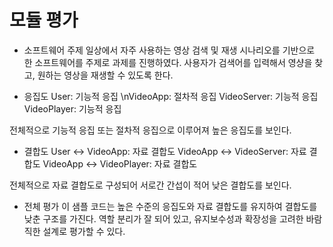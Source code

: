 # 모듈 평가

- 소프트웨어 주제
일상에서 자주 사용하는 영상 검색 및 재생 시나리오를 기반으로 한 소프트웨어를 주제로 과제를 진행하였다.
사용자가 검색어를 입력해서 영샹을 찾고, 원하는 영상을 재생할 수 있도록 한다.

- 응집도
User: 기능적 응집
\nVideoApp: 절차적 응집
VideoServer: 기능적 응집
VideoPlayer: 기능적 응집

전체적으로 기능적 응집 또는 절차적 응집으로 이루어져 높은 응집도를 보인다.

- 결합도
User <-> VideoApp: 자료 결합도
VideoApp <-> VideoServer: 자료 결합도
VideoApp <-> VideoPlayer: 자료 결합도

전체적으로 자료 결합도로 구성되어 서로간 간섭이 적어 낮은 결합도를 보인다.

- 전체 평가
이 샘플 코드는 높은 수준의 응집도와 자료 결합도를 유지하여 결합도를 낮춘 구조를 가진다.
역할 분리가 잘 되어 있고, 유지보수성과 확장성을 고려한 바람직한 설계로 평가할 수 있다.
